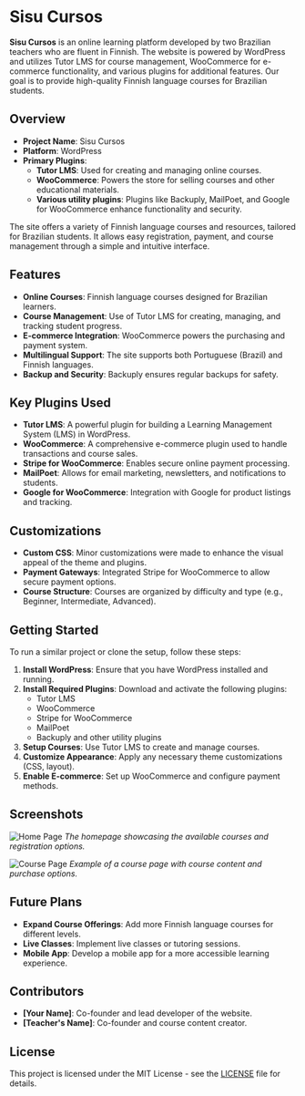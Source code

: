 # Sisu Cursos

**Sisu Cursos** is an online learning platform developed by two Brazilian teachers who are fluent in Finnish. The website is powered by WordPress and utilizes Tutor LMS for course management, WooCommerce for e-commerce functionality, and various plugins for additional features. Our goal is to provide high-quality Finnish language courses for Brazilian students.

## Overview

- **Project Name**: Sisu Cursos
- **Platform**: WordPress
- **Primary Plugins**:
  - **Tutor LMS**: Used for creating and managing online courses.
  - **WooCommerce**: Powers the store for selling courses and other educational materials.
  - **Various utility plugins**: Plugins like Backuply, MailPoet, and Google for WooCommerce enhance functionality and security.

The site offers a variety of Finnish language courses and resources, tailored for Brazilian students. It allows easy registration, payment, and course management through a simple and intuitive interface.

## Features

- **Online Courses**: Finnish language courses designed for Brazilian learners.
- **Course Management**: Use of Tutor LMS for creating, managing, and tracking student progress.
- **E-commerce Integration**: WooCommerce powers the purchasing and payment system.
- **Multilingual Support**: The site supports both Portuguese (Brazil) and Finnish languages.
- **Backup and Security**: Backuply ensures regular backups for safety.

## Key Plugins Used

- **Tutor LMS**: A powerful plugin for building a Learning Management System (LMS) in WordPress.
- **WooCommerce**: A comprehensive e-commerce plugin used to handle transactions and course sales.
- **Stripe for WooCommerce**: Enables secure online payment processing.
- **MailPoet**: Allows for email marketing, newsletters, and notifications to students.
- **Google for WooCommerce**: Integration with Google for product listings and tracking.

## Customizations

- **Custom CSS**: Minor customizations were made to enhance the visual appeal of the theme and plugins.
- **Payment Gateways**: Integrated Stripe for WooCommerce to allow secure payment options.
- **Course Structure**: Courses are organized by difficulty and type (e.g., Beginner, Intermediate, Advanced).

## Getting Started

To run a similar project or clone the setup, follow these steps:

1. **Install WordPress**: Ensure that you have WordPress installed and running.
2. **Install Required Plugins**: Download and activate the following plugins:
   - Tutor LMS
   - WooCommerce
   - Stripe for WooCommerce
   - MailPoet
   - Backuply and other utility plugins
3. **Setup Courses**: Use Tutor LMS to create and manage courses.
4. **Customize Appearance**: Apply any necessary theme customizations (CSS, layout).
5. **Enable E-commerce**: Set up WooCommerce and configure payment methods.

## Screenshots

![Home Page](screenshots/home-page.png)
*The homepage showcasing the available courses and registration options.*

![Course Page](screenshots/course-page.png)
*Example of a course page with course content and purchase options.*

## Future Plans

- **Expand Course Offerings**: Add more Finnish language courses for different levels.
- **Live Classes**: Implement live classes or tutoring sessions.
- **Mobile App**: Develop a mobile app for a more accessible learning experience.

## Contributors

- **[Your Name]**: Co-founder and lead developer of the website.
- **[Teacher's Name]**: Co-founder and course content creator.

## License

This project is licensed under the MIT License - see the [LICENSE](LICENSE) file for details.
